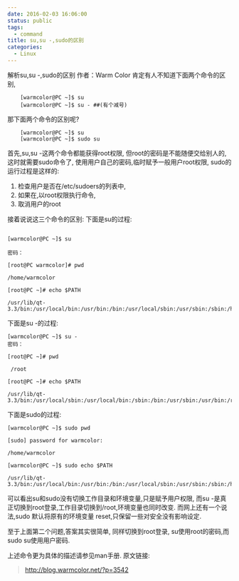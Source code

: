 ```yaml
---
date: 2016-02-03 16:06:00
status: public
tags:
  - command
title: su,su -,sudo的区别
categories:
  - Linux
---
```


解析su,su -,sudo的区别
作者：Warm Color
肯定有人不知道下面两个命令的区别,
```
	[warmcolor@PC ~]$ su
	[warmcolor@PC ~]$ su - ##(有个减号)
```

那下面两个命令的区别呢?

```
	[warmcolor@PC ~]$ su
	[warmcolor@PC ~]$ sudo su
```
 
首先,su,su -这两个命令都能获得root权限,
但root的密码是不能随便交给别人的,这时就需要sudo命令了,
使用用户自己的密码,临时赋予一般用户root权限,
sudo的运行过程是这样的:

1.	检查用户是否在/etc/sudoers的列表中,
2.	如果在,以root权限执行命令,
3.	取消用户的root
 
接着说说这三个命令的区别:
下面是su的过程:
```

[warmcolor@PC ~]$ su
 
密码：
 
[root@PC warmcolor]# pwd
 
/home/warmcolor
 
[root@PC ~]# echo $PATH
 
/usr/lib/qt-3.3/bin:/usr/local/bin:/usr/bin:/bin:/usr/local/sbin:/usr/sbin:/sbin:/home/warmcolor/bin
```
下面是su -的过程:
```
[warmcolor@PC ~]$ su -
密码：
 
[root@PC ~]# pwd
 
 /root
 
[root@PC ~]# echo $PATH
 
/usr/lib/qt-3.3/bin:/usr/local/sbin:/usr/local/bin:/sbin:/bin:/usr/sbin:/usr/bin:/root/bin
```
下面是sudo的过程:
```
[warmcolor@PC ~]$ sudo pwd
 
[sudo] password for warmcolor:
 
/home/warmcolor
 
[warmcolor@PC ~]$ sudo echo $PATH
 
/usr/lib/qt-3.3/bin:/usr/local/bin:/usr/bin:/bin:/usr/local/sbin:/usr/sbin:/sbin:/home/warmcolor/bin
```
可以看出su和sudo没有切换工作目录和环境变量,只是赋予用户权限,
而su -是真正切换到root登录,工作目录切换到/root,环境变量也同时改变.
而网上还有一个说法,sudo 默认将原有的环境变量 reset,只保留一些对安全没有影响设定.
 
至于上面第二个问题,答案其实很简单,
同样切换到root登录,
su使用root的密码,而sudo su使用用户密码.
 
上述命令更为具体的描述请参见man手册.
  原文链接: 
  >http://blog.warmcolor.net/?p=3542